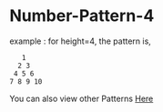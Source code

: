 # Number-Pattern-4

example : for height=4, the pattern is,

```
   1 
  2 3 
 4 5 6 
7 8 9 10 
```


You can also view other Patterns [Here](https://github.com/Annas-Furquan-Pasha?tab=repositories)
